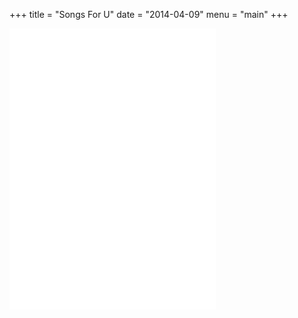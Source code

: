 +++
title = "Songs For U"
date = "2014-04-09"
menu = "main"
+++

<iframe frameborder="no" border="0" marginwidth="0" marginheight="0" width=330 height=450 src="//music.163.com/outchain/player?type=0&id=5378474235&auto=0&height=430"></iframe>

